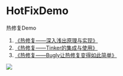 # HotFixDemo
热修复Demo


1. [《热修复——深入浅出原理与实现》](https://juejin.im/post/5a0ad2b551882531ba1077a2)
2. [《热修复——Tinker的集成与使用》](https://juejin.im/post/5a27bdaf6fb9a044fa19bcfc)
3. [《热修复——Bugly让热修复变得如此简单》](https://juejin.im/post/5a2fa1f26fb9a0450e7616ad)

![](https://cdn.jsdelivr.net/gh/FullStackAction/PicBed@resource/image/FSA_QR_bottom.png)
